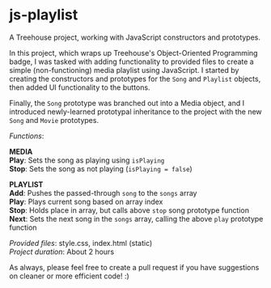 # js-playlist
A Treehouse project, working with JavaScript constructors and prototypes.

In this project, which wraps up Treehouse's Object-Oriented Programming badge, I was tasked with adding functionality to provided files to create a simple (non-functioning) media playlist using JavaScript. I started by creating the constructors and prototypes for the ```Song``` and ```Playlist``` objects, then added UI functionality to the buttons.

Finally, the ```Song``` prototype was branched out into a Media object, and I introduced newly-learned prototypal inheritance to the project with the new ```Song``` and ```Movie``` prototypes.

*Functions*:

**MEDIA**<br>
**Play**: Sets the song as playing using ```isPlaying```<br>
**Stop**: Sets the song as not playing (```isPlaying = false```)

**PLAYLIST**<br>
**Add**: Pushes the passed-through ```song``` to the ```songs``` array<br>
**Play**: Plays current song based on array index<br>
**Stop**: Holds place in array, but calls above ```stop``` song prototype function<br>
**Next**: Sets the next song in the ```songs``` array, calling the above ```play``` prototype function

*Provided files*: style.css, index.html (static)<br>
*Project duration*: About 2 hours

As always, please feel free to create a pull request if you have suggestions on cleaner or more efficient code! :)
